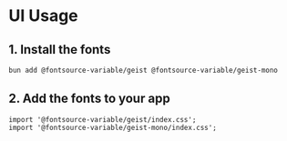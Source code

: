 # UI Usage

## 1. Install the fonts
```bash
bun add @fontsource-variable/geist @fontsource-variable/geist-mono
```

## 2. Add the fonts to your app
```tsx
import '@fontsource-variable/geist/index.css';
import '@fontsource-variable/geist-mono/index.css';
```